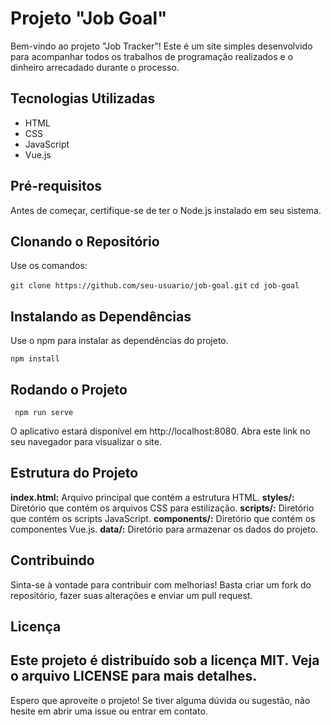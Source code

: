 # Projeto "Job Goal"

Bem-vindo ao projeto "Job Tracker"! Este é um site simples desenvolvido para acompanhar todos os trabalhos de programação realizados e o dinheiro arrecadado durante o processo.

## Tecnologias Utilizadas
* HTML
* CSS
* JavaScript
* Vue.js

## Pré-requisitos

Antes de começar, certifique-se de ter o Node.js instalado em seu sistema.

## Clonando o Repositório

Use os comandos:

```git clone https://github.com/seu-usuario/job-goal.git```
```cd job-goal```

## Instalando as Dependências

Use o npm para instalar as dependências do projeto.

``` npm install ```

## Rodando o Projeto

``` npm run serve```

O aplicativo estará disponível em http://localhost:8080. Abra este link no seu navegador para visualizar o site.

## Estrutura do Projeto
**index.html:** Arquivo principal que contém a estrutura HTML.
**styles/:** Diretório que contém os arquivos CSS para estilização.
**scripts/:** Diretório que contém os scripts JavaScript.
**components/:** Diretório que contém os componentes Vue.js.
**data/:** Diretório para armazenar os dados do projeto.

## Contribuindo

Sinta-se à vontade para contribuir com melhorias! Basta criar um fork do repositório, fazer suas alterações e enviar um pull request.

## Licença
Este projeto é distribuído sob a licença MIT. Veja o arquivo LICENSE para mais detalhes.
---
Espero que aproveite o projeto! Se tiver alguma dúvida ou sugestão, não hesite em abrir uma issue ou entrar em contato.
